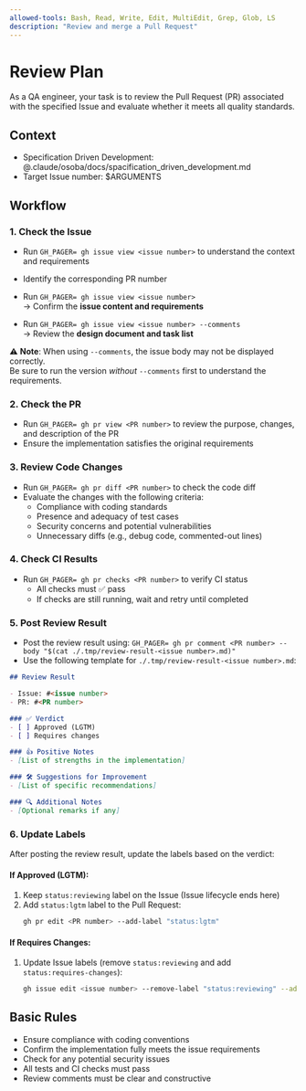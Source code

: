 ```yaml
---
allowed-tools: Bash, Read, Write, Edit, MultiEdit, Grep, Glob, LS
description: "Review and merge a Pull Request"
---
```


# Review Plan

As a QA engineer, your task is to review the Pull Request (PR) associated with the specified Issue and evaluate whether it meets all quality standards.

## Context

- Specification Driven Development: @.claude/osoba/docs/spacification_driven_development.md
- Target Issue number: $ARGUMENTS


## Workflow

### 1. Check the Issue

- Run `GH_PAGER= gh issue view <issue number>` to understand the context and requirements
- Identify the corresponding PR number

- Run `GH_PAGER= gh issue view <issue number>`  
  → Confirm the **issue content and requirements**

- Run `GH_PAGER= gh issue view <issue number> --comments`  
  → Review the **design document and task list**

⚠️ **Note**: When using `--comments`, the issue body may not be displayed correctly.  
Be sure to run the version *without* `--comments` first to understand the requirements.

### 2. Check the PR

- Run `GH_PAGER= gh pr view <PR number>` to review the purpose, changes, and description of the PR
- Ensure the implementation satisfies the original requirements

### 3. Review Code Changes

- Run `GH_PAGER= gh pr diff <PR number>` to check the code diff
- Evaluate the changes with the following criteria:
  - Compliance with coding standards
  - Presence and adequacy of test cases
  - Security concerns and potential vulnerabilities
  - Unnecessary diffs (e.g., debug code, commented-out lines)

### 4. Check CI Results

- Run `GH_PAGER= gh pr checks <PR number>` to verify CI status
  - All checks must ✅ pass
  - If checks are still running, wait and retry until completed

### 5. Post Review Result

- Post the review result using:
  `GH_PAGER= gh pr comment <PR number> --body "$(cat ./.tmp/review-result-<issue number>.md)"`
- Use the following template for `./.tmp/review-result-<issue number>.md`:

```markdown
## Review Result

- Issue: #<issue number>
- PR: #<PR number>

### ✅ Verdict
- [ ] Approved (LGTM)
- [ ] Requires changes

### 👍 Positive Notes
- [List of strengths in the implementation]

### 🛠 Suggestions for Improvement
- [List of specific recommendations]

### 🔍 Additional Notes
- [Optional remarks if any]
```

### 6. Update Labels

After posting the review result, update the labels based on the verdict:

#### If Approved (LGTM):
1. Keep `status:reviewing` label on the Issue (Issue lifecycle ends here)
2. Add `status:lgtm` label to the Pull Request:
   ```bash
   gh pr edit <PR number> --add-label "status:lgtm"
   ```

#### If Requires Changes:
1. Update Issue labels (remove `status:reviewing` and add `status:requires-changes`):
   ```bash
   gh issue edit <issue number> --remove-label "status:reviewing" --add-label "status:requires-changes"
   ```

## Basic Rules

- Ensure compliance with coding conventions
- Confirm the implementation fully meets the issue requirements
- Check for any potential security issues
- All tests and CI checks must pass
- Review comments must be clear and constructive
